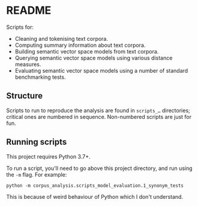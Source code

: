 # README #

Scripts for:

- Cleaning and tokenising text corpora.
- Computing summary information about text corpora.
- Building semantic vector space models from text corpora.
- Querying semantic vector space models using various distance measures.
- Evaluating semantic vector space models using a number of standard benchmarking tests.


## Structure

Scripts to run to reproduce the analysis are found in `scripts_…` directories; critical ones are numbered in sequence. 
Non-numbered scripts are just for fun.


## Running scripts

This project requires Python 3.7+.

To run a script, you'll need to go above this project directory, and run using the `-m` flag.  For example:
```commandline
python -m corpus_analysis.scripts_model_evaluation.1_synonym_tests
```
This is because of weird behaviour of Python which I don't understand.

